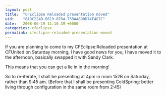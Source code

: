 ```yaml
---
layout: post
title:  "CFEclipse Reloaded presentation moved"
uid:	"8A9C224D-B619-8704-73BAA890D74F487C"
date:   2008-06-19 11:10 AM +0000
categories: cfeclipse
permalink: cfeclipse-reloaded-presentation-moved
---
```

If you are planning to come to my CFEclipse:Reloaded presentation at CFUnited on Saturday morning, I have good news for you, I have moved it to the afternoon, basically swapped it with Sandy Clark. 

This means that you can get a lie in in the morning! 

So to re-iterate, I shall be presenting at 4pm in room 152B on Saturday, rather than 9:45 am. (Before that I shall be presenting ColdSpring: better living through configuration in the same room from 2:45)